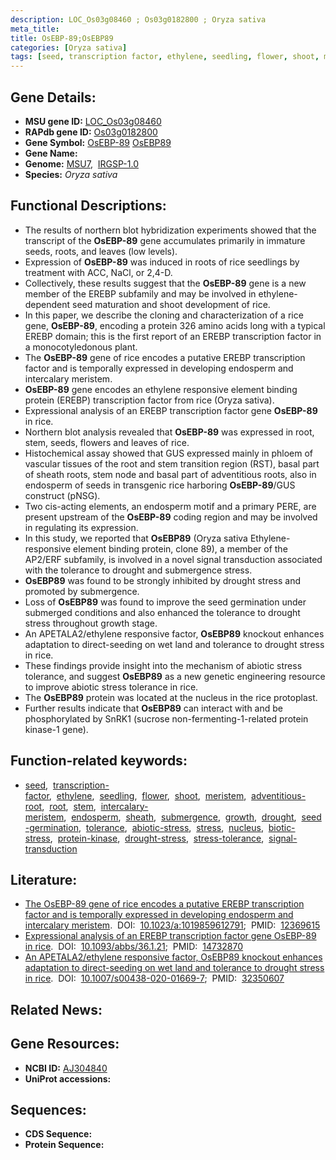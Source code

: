 ```yaml
---
description: LOC_Os03g08460 ; Os03g0182800 ; Oryza sativa
meta_title:
title: OsEBP-89;OsEBP89
categories: [Oryza sativa]
tags: [seed, transcription factor, ethylene, seedling, flower, shoot, meristem, adventitious root, root, stem, intercalary meristem, endosperm, sheath, submergence, growth, drought, seed germination, tolerance, abiotic stress, stress, nucleus, biotic stress, protein kinase, drought stress, drought stress , stress tolerance, signal transduction]
---
```


## Gene Details:
- **MSU gene ID:** [LOC_Os03g08460](http://rice.uga.edu/cgi-bin/ORF_infopage.cgi?orf=LOC_Os03g08460)  
- **RAPdb gene ID:** [Os03g0182800](https://rapdb.dna.affrc.go.jp/locus/?name=Os03g0182800)  
- **Gene Symbol:** <u>OsEBP-89</u>&nbsp;<u>OsEBP89</u>
- **Gene Name:**
- **Genome:**  [MSU7](http://rice.uga.edu/),&nbsp;&nbsp;[IRGSP-1.0](https://rapdb.dna.affrc.go.jp/download/irgsp1.html)
- **Species:** *Oryza sativa*

## Functional Descriptions:
   - The results of northern blot hybridization experiments showed that the transcript of the **OsEBP-89** gene accumulates primarily in immature seeds, roots, and leaves (low levels).
   - Expression of **OsEBP-89** was induced in roots of rice seedlings by treatment with ACC, NaCl, or 2,4-D.
   - Collectively, these results suggest that the **OsEBP-89** gene is a new member of the EREBP subfamily and may be involved in ethylene-dependent seed maturation and shoot development of rice.
   - In this paper, we describe the cloning and characterization of a rice gene, **OsEBP-89**, encoding a protein 326 amino acids long with a typical EREBP domain; this is the first report of an EREBP transcription factor in a monocotyledonous plant.
   - The **OsEBP-89** gene of rice encodes a putative EREBP transcription factor and is temporally expressed in developing endosperm and intercalary meristem.
   - **OsEBP-89** gene encodes an ethylene responsive element binding protein (EREBP) transcription factor from rice (Oryza sativa).
   - Expressional analysis of an EREBP transcription factor gene **OsEBP-89** in rice.
   - Northern blot analysis revealed that **OsEBP-89** was expressed in root, stem, seeds, flowers and leaves of rice.
   - Histochemical assay showed that GUS expressed mainly in phloem of vascular tissues of the root and stem transition region (RST), basal part of sheath roots, stem node and basal part of adventitious roots, also in endosperm of seeds in transgenic rice harboring **OsEBP-89**/GUS construct (pNSG).
   - Two cis-acting elements, an endosperm motif and a primary PERE, are present upstream of the **OsEBP-89** coding region and may be involved in regulating its expression.
   - In this study, we reported that **OsEBP89** (Oryza sativa Ethylene-responsive element binding protein, clone 89), a member of the AP2/ERF subfamily, is involved in a novel signal transduction associated with the tolerance to drought and submergence stress.
   - **OsEBP89** was found to be strongly inhibited by drought stress and promoted by submergence.
   - Loss of **OsEBP89** was found to improve the seed germination under submerged conditions and also enhanced the tolerance to drought stress throughout growth stage.
   - An APETALA2/ethylene responsive factor, **OsEBP89** knockout enhances adaptation to direct-seeding on wet land and tolerance to drought stress in rice.
   - These findings provide insight into the mechanism of abiotic stress tolerance, and suggest **OsEBP89** as a new genetic engineering resource to improve abiotic stress tolerance in rice.
   - The **OsEBP89** protein was located at the nucleus in the rice protoplast.
   - Further results indicate that **OsEBP89** can interact with and be phosphorylated by SnRK1<a6><c1> (sucrose non-fermenting-1-related protein kinase-1 gene).

## Function-related keywords:
   - [seed](/tags/seed/),&nbsp;&nbsp;[transcription-factor](/tags/transcription-factor/),&nbsp;&nbsp;[ethylene](/tags/ethylene/),&nbsp;&nbsp;[seedling](/tags/seedling/),&nbsp;&nbsp;[flower](/tags/flower/),&nbsp;&nbsp;[shoot](/tags/shoot/),&nbsp;&nbsp;[meristem](/tags/meristem/),&nbsp;&nbsp;[adventitious-root](/tags/adventitious-root/),&nbsp;&nbsp;[root](/tags/root/),&nbsp;&nbsp;[stem](/tags/stem/),&nbsp;&nbsp;[intercalary-meristem](/tags/intercalary-meristem/),&nbsp;&nbsp;[endosperm](/tags/endosperm/),&nbsp;&nbsp;[sheath](/tags/sheath/),&nbsp;&nbsp;[submergence](/tags/submergence/),&nbsp;&nbsp;[growth](/tags/growth/),&nbsp;&nbsp;[drought](/tags/drought/),&nbsp;&nbsp;[seed-germination](/tags/seed-germination/),&nbsp;&nbsp;[tolerance](/tags/tolerance/),&nbsp;&nbsp;[abiotic-stress](/tags/abiotic-stress/),&nbsp;&nbsp;[stress](/tags/stress/),&nbsp;&nbsp;[nucleus](/tags/nucleus/),&nbsp;&nbsp;[biotic-stress](/tags/biotic-stress/),&nbsp;&nbsp;[protein-kinase](/tags/protein-kinase/),&nbsp;&nbsp;[drought-stress](/tags/drought-stress/),&nbsp;&nbsp;[stress-tolerance](/tags/stress-tolerance/),&nbsp;&nbsp;[signal-transduction](/tags/signal-transduction/)

## Literature:
   - [The OsEBP-89 gene of rice encodes a putative EREBP transcription factor and is temporally expressed in developing endosperm and intercalary meristem](https://www.doi.org/10.1023/a:1019859612791).&nbsp;&nbsp;DOI:&nbsp;&nbsp;[10.1023/a:1019859612791](https://www.doi.org/10.1023/a:1019859612791);&nbsp;&nbsp;PMID:&nbsp;&nbsp;[12369615](https://pubmed.ncbi.nlm.nih.gov/12369615/)
   - [Expressional analysis of an EREBP transcription factor gene OsEBP-89 in rice](https://www.doi.org/10.1093/abbs/36.1.21).&nbsp;&nbsp;DOI:&nbsp;&nbsp;[10.1093/abbs/36.1.21](https://www.doi.org/10.1093/abbs/36.1.21);&nbsp;&nbsp;PMID:&nbsp;&nbsp;[14732870](https://pubmed.ncbi.nlm.nih.gov/14732870/)
   - [An APETALA2/ethylene responsive factor, OsEBP89 knockout enhances adaptation to direct-seeding on wet land and tolerance to drought stress in rice](https://www.doi.org/10.1007/s00438-020-01669-7).&nbsp;&nbsp;DOI:&nbsp;&nbsp;[10.1007/s00438-020-01669-7](https://www.doi.org/10.1007/s00438-020-01669-7);&nbsp;&nbsp;PMID:&nbsp;&nbsp;[32350607](https://pubmed.ncbi.nlm.nih.gov/32350607/)

## Related News:

## Gene Resources:
- **NCBI ID:**  [AJ304840](http://www.ncbi.nlm.nih.gov/nuccore/AJ304840)
- **UniProt accessions:** [](https://www.uniprot.org/uniprotkb//entry)

## Sequences:
- **CDS Sequence:**
- **Protein Sequence:**
